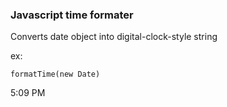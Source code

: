 ### Javascript time formater ###
Converts date object into digital-clock-style string

ex:

    formatTime(new Date)

5:09 PM

